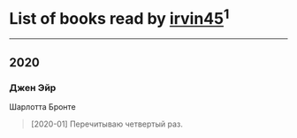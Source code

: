 # List of books read by [irvin45](http://vk.com/id445405730)<sup>1</sup>
---

## 2020

### Джен Эйр
Шарлотта Бронте
> [2020-01] Перечитываю четвертый раз.




